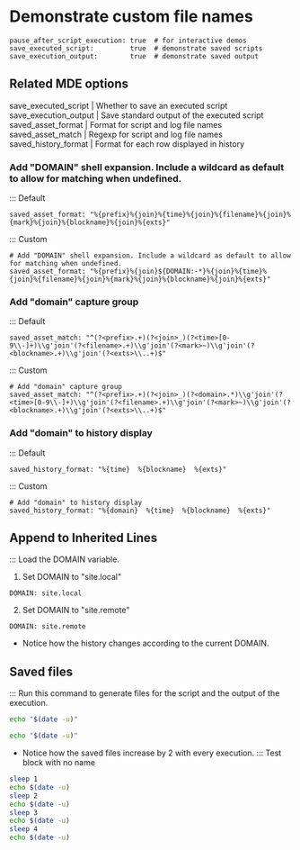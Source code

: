 # Demonstrate custom file names
```opts :(document_opts) +[custom]
pause_after_script_execution: true  # for interactive demos
save_executed_script:         true  # demonstrate saved scripts
save_execution_output:        true  # demonstrate saved output
```

## Related MDE options
save_executed_script   |  Whether to save an executed script
save_execution_output  |  Save standard output of the executed script
saved_asset_format     |  Format for script and log file names
saved_asset_match      |  Regexp for script and log file names
saved_history_format   |  Format for each row displayed in history

### Add "DOMAIN" shell expansion. Include a wildcard as default to allow for matching when undefined.
::: Default
```opts
saved_asset_format: "%{prefix}%{join}%{time}%{join}%{filename}%{join}%{mark}%{join}%{blockname}%{join}%{exts}"
```
::: Custom
```opts :[custom]
# Add "DOMAIN" shell expansion. Include a wildcard as default to allow for matching when undefined.
saved_asset_format: "%{prefix}%{join}${DOMAIN:-*}%{join}%{time}%{join}%{filename}%{join}%{mark}%{join}%{blockname}%{join}%{exts}"
```
### Add "domain" capture group
::: Default
```opts
saved_asset_match: "^(?<prefix>.+)(?<join>_)(?<time>[0-9\\-]+)\\g'join'(?<filename>.+)\\g'join'(?<mark>~)\\g'join'(?<blockname>.+)\\g'join'(?<exts>\\..+)$"
```
::: Custom
```opts :[custom]
# Add "domain" capture group
saved_asset_match: "^(?<prefix>.+)(?<join>_)(?<domain>.*)\\g'join'(?<time>[0-9\\-]+)\\g'join'(?<filename>.+)\\g'join'(?<mark>~)\\g'join'(?<blockname>.+)\\g'join'(?<exts>\\..+)$"
```
### Add "domain" to history display
::: Default
```opts
saved_history_format: "%{time}  %{blockname}  %{exts}"
```
::: Custom
```opts :[custom]
# Add "domain" to history display
saved_history_format: "%{domain}  %{time}  %{blockname}  %{exts}"
```

## Append to Inherited Lines
::: Load the DOMAIN variable.
1. Set DOMAIN to "site.local"
```vars
DOMAIN: site.local
```

2. Set DOMAIN to "site.remote"
```vars
DOMAIN: site.remote
```

- Notice how the history changes according to the current DOMAIN.

## Saved files
::: Run this command to generate files for the script and the output of the execution.
```bash :test +(test2)
echo "$(date -u)"
```
```bash :(test2)
echo "$(date -u)"
```
- Notice how the saved files increase by 2 with every execution.
::: Test block with no name
```bash
sleep 1
echo $(date -u)
sleep 2
echo $(date -u)
sleep 3
echo $(date -u)
sleep 4
echo $(date -u)
```
